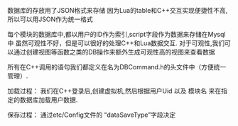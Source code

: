 数据库的存放用了JSON格式来存储
因为Lua的table和C++交互实现便捷性不高,所以可以用JSON作为统一格式

每个模块的数据库中,都以用户的ID作为索引,script字段作为数据来存储在Mysql中
虽然可观性不好，但是可以很好的处理C++和Lua数据交互.
对于可观性,我们可以通过创建视图等函数之类的DB操作来额外生成可观性高的视图来查看数据

所有在C++调用的语句我们都定义在名为DBCommand.h的头文件中（方便统一管理）.

加载过程：
我们在C++登录后,创建虚拟机,然后根据用户Uid 以及 模块名 来在指定的数据库加载用户数据.

保存过程：
通过etc/Config文件的 “dataSaveType”字段决定
